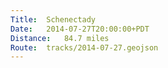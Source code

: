 ```yaml
---
Title:	Schenectady
Date:	2014-07-27T20:00:00+PDT
Distance:	84.7 miles
Route:	tracks/2014-07-27.geojson
---
```



